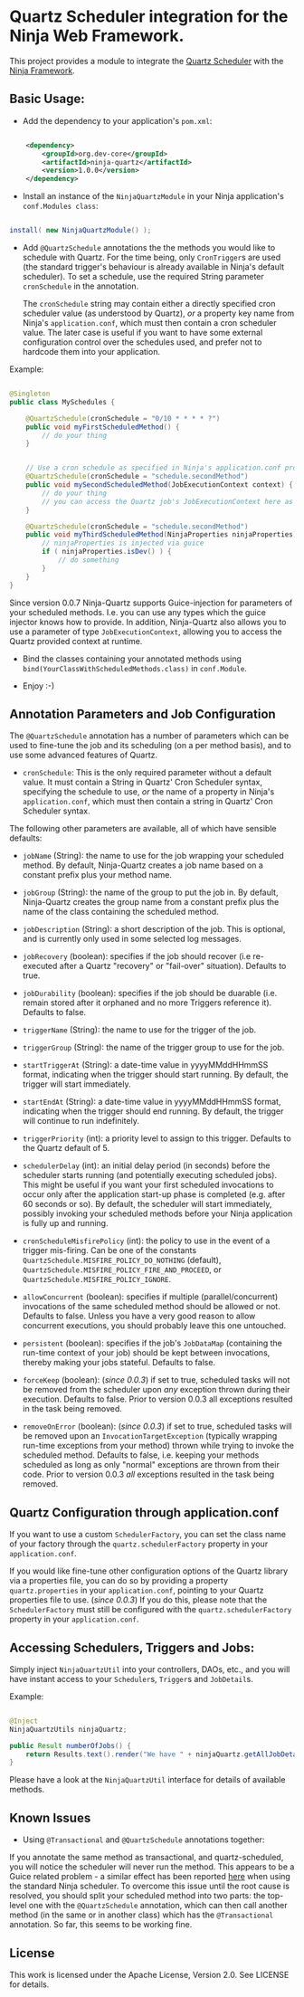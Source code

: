 Quartz Scheduler integration for the Ninja Web Framework.
=========================================================
This project provides a module to integrate the [Quartz Scheduler](https://quartz-scheduler.org/) with the [Ninja Framework](https://github.com/ninjaframework/ninja).


Basic Usage:
------------

- Add the dependency to your application's `pom.xml`:

```xml

    <dependency>
        <groupId>org.dev-core</groupId>
        <artifactId>ninja-quartz</artifactId>
        <version>1.0.0</version>
    </dependency>

```

- Install an instance of the `NinjaQuartzModule` in your Ninja application's `conf.Modules class`:

```java

install( new NinjaQuartzModule() );

```

- Add `@QuartzSchedule` annotations the the methods you would like to schedule with Quartz. 
  For the time being, only `CronTrigger`s are used (the standard trigger's behaviour is already available in Ninja's default scheduler).
  To set a schedule, use the required String parameter `cronSchedule` in the annotation.
  
  The `cronSchedule` string may contain either a directly specified cron scheduler value (as understood by Quartz), *or* a property key
  name from Ninja's `application.conf`, which must then contain a cron scheduler value. The later case is useful if you want to have
  some external configuration control over the schedules used, and prefer not to hardcode them into your application.
  

Example:

```java

@Singleton
public class MySchedules {

    @QuartzSchedule(cronSchedule = "0/10 * * * * ?")
    public void myFirstScheduledMethod() {
        // do your thing
    }


    // Use a cron schedule as specified in Ninja's application.conf property 'schedule.secondMethod' 
    @QuartzSchedule(cronSchedule = "schedule.secondMethod")
    public void mySecondScheduledMethod(JobExecutionContext context) {
        // do your thing
        // you can access the Quartz job's JobExecutionContext here as well
    }

    @QuartzSchedule(cronSchedule = "schedule.secondMethod")
    public void myThirdScheduledMethod(NinjaProperties ninjaProperties) {
    	// ninjaProperties is injected via guice
		if ( ninjaProperties.isDev() ) {
			// do something
		}
    }
}

```

Since version 0.0.7 Ninja-Quartz supports Guice-injection for parameters of your scheduled methods. I.e. you can use any types which the guice injector knows how to provide. In addition, Ninja-Quartz also allows you to use a parameter of type `JobExecutionContext`, allowing you to access the Quartz provided context at runtime.


- Bind the classes containing your annotated methods using `bind(YourClassWithScheduledMethods.class)` in `conf.Module`.

- Enjoy :-)


Annotation Parameters and Job Configuration
-------------------------------------------
The `@QuartzSchedule` annotation has a number of parameters which can be used to fine-tune the job and its scheduling (on a per method basis), and to use some advanced features of Quartz.

- `cronSchedule`: This is the only required parameter without a default value. It must contain a String in Quartz' Cron Scheduler syntax, specifying the schedule to use, *or* the name of a property in Ninja's `application.conf`, which must then contain a string in Quartz' Cron Scheduler syntax. 

The following other parameters are available, all of which have sensible defaults:

- `jobName` (String): the name to use for the job wrapping your scheduled method. By default, Ninja-Quartz creates a job name based on a constant prefix plus your method name.
- `jobGroup` (String): the name of the group to put the job in. By default, Ninja-Quartz creates the group name from a constant prefix plus the name of the class containing the scheduled method.
- `jobDescription` (String): a short description of the job. This is optional, and is currently only used in some selected log messages.
- `jobRecovery` (boolean): specifies if the job should recover (i.e re-executed after a Quartz "recovery" or "fail-over" situation). Defaults to true.
- `jobDurability` (boolean): specifies if the job should be duarable (i.e. remain stored after it orphaned and no more Triggers reference it). Defaults to false.

- `triggerName` (String): the name to use for the trigger of the job.
- `triggerGroup` (String): the name of the trigger group to use for the job.
- `startTriggerAt` (String): a date-time value in yyyyMMddHHmmSS format, indicating when the trigger should start running. By default, the trigger will start immediately.
- `startEndAt` (String): a date-time value in yyyyMMddHHmmSS format, indicating when the trigger should end running. By default, the trigger will continue to run indefinitely.
- `triggerPriority` (int): a priority level to assign to this trigger. Defaults to the Quartz default of 5.
 
- `schedulerDelay` (int): an initial delay period (in seconds) before the scheduler starts running (and potentially executing scheduled jobs). This might be useful if you want your first scheduled invocations to occur only after the application start-up phase is completed (e.g. after 60 seconds or so). By default, the scheduler will start immediately, possibly invoking your scheduled methods before your Ninja application is fully up and running. 
- `cronScheduleMisfirePolicy` (int): the policy to use in the event of a trigger mis-firing. Can be one of the constants `QuartzSchedule.MISFIRE_POLICY_DO_NOTHING` (default), `QuartzSchedule.MISFIRE_POLICY_FIRE_AND_PROCEED`, or `QuartzSchedule.MISFIRE_POLICY_IGNORE`.

- `allowConcurrent` (boolean): specifies if multiple (parallel/concurrent) invocations of the same scheduled method should be allowed or not. Defaults to false. Unless you have a very good reason to allow concurrent executions, you should probably leave this one untouched.
- `persistent` (boolean): specifies if the job's `JobDataMap` (containing the run-time context of your job) should be kept between invocations, thereby making your jobs stateful. Defaults to false. 
- `forceKeep` (boolean): (_since 0.0.3_) if set to true, scheduled tasks will not be removed from the scheduler upon _any_ exception thrown during their execution. Defaults to false. Prior to version 0.0.3 all exceptions resulted in the task being removed. 
- `removeOnError` (boolean): (_since 0.0.3_) if set to true, scheduled tasks will be removed upon an `InvocationTargetException` (typically wrapping run-time exceptions from your method) thrown while trying to invoke the scheduled method. Defaults to false, i.e. keeping your methods scheduled as long as only "normal" exceptions are thrown from their code. Prior to version 0.0.3 _all_ exceptions resulted in the task being removed.  



Quartz Configuration through application.conf
---------------------------------------------
If you want to use a custom `SchedulerFactory`, you can set the class name of your factory through the `quartz.schedulerFactory` property in your `application.conf`.  

If you would like fine-tune other configuration options of the Quartz library via a properties file, you can do so by providing a property `quartz.properties` in your `application.conf`, pointing to your Quartz properties file to use. (_since 0.0.3_) If you do this, please note that the `SchedulerFactory` must still be configured with the `quartz.schedulerFactory` property in your `application.conf`.



Accessing Schedulers, Triggers and Jobs:
----------------------------------------
Simply inject `NinjaQuartzUtil` into your controllers, DAOs, etc., and you will have instant access to your `Scheduler`s, `Trigger`s and `JobDetail`s.

Example:

```java

@Inject
NinjaQuartzUtils ninjaQuartz;

public Result numberOfJobs() {
	return Results.text().render("We have " + ninjaQuartz.getAllJobDetails().size() + " scheduled jobs." );
}

```

Please have a look at the `NinjaQuartzUtil` interface for details of available methods.


Known Issues
------------
- Using `@Transactional` and `@QuartzSchedule` annotations together:

If you annotate the same method as transactional, and quartz-scheduled, you will notice the scheduler will never run the method. This appears to be a Guice related problem - a similar effect has been reported [here](https://github.com/ninjaframework/ninja/issues/417) when using the standard Ninja scheduler.
To overcome this issue until the root cause is resolved, you should split your scheduled method into two parts: the top-level one with the `@QuartzSchedule` annotation, which can then call another method (in the same or in another class) which has the `@Transactional` annotation. So far, this seems to be working fine.

## License

This work is licensed under the Apache License, Version 2.0. See LICENSE for details.
